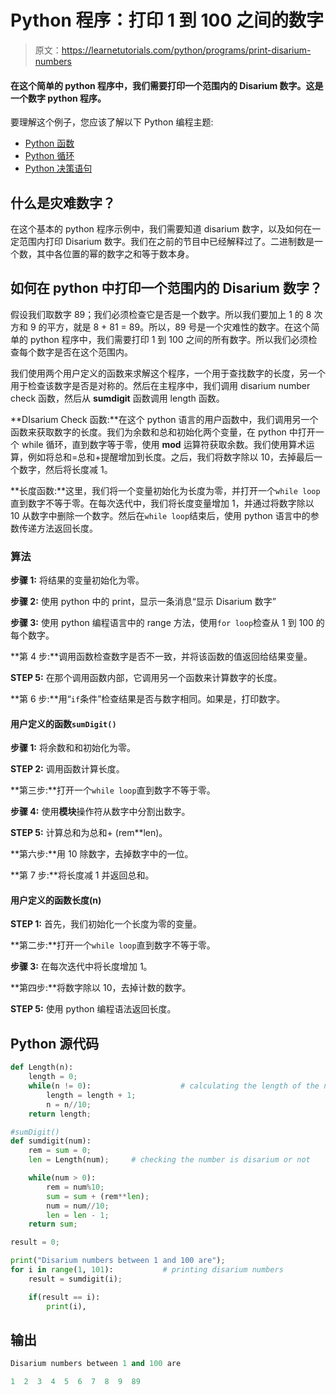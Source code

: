 # Python 程序：打印 1 到 100 之间的数字

> 原文：<https://learnetutorials.com/python/programs/print-disarium-numbers>

#### 在这个简单的 python 程序中，我们需要打印一个范围内的 Disarium 数字。这是一个数字 python 程序。

要理解这个例子，您应该了解以下 Python 编程主题:

*   [Python 函数](../../python/python-functions-tutorials "Python Functions")
*   [Python 循环](../../python/python-loop-tutorials "Loops in Python")
*   [Python 决策语句](../../python/decision-making-statements "Python decision making statements")

## 什么是灾难数字？

在这个基本的 python 程序示例中，我们需要知道 disarium 数字，以及如何在一定范围内打印 Disarium 数字。我们在之前的节目中已经解释过了。二进制数是一个数，其中各位置的幂的数字之和等于数本身。

## 如何在 python 中打印一个范围内的 Disarium 数字？

假设我们取数字 89；我们必须检查它是否是一个数字。所以我们要加上 1 的 8 次方和 9 的平方，就是 8 + 81 = 89。所以，89 号是一个灾难性的数字。在这个简单的 python 程序中，我们需要打印 1 到 100 之间的所有数字。所以我们必须检查每个数字是否在这个范围内。

我们使用两个用户定义的函数来求解这个程序，一个用于查找数字的长度，另一个用于检查该数字是否是对称的。然后在主程序中，我们调用 disarium number check 函数，然后从 **sumdigit** 函数调用 length 函数。

**DIsarium Check 函数:**在这个 python 语言的用户函数中，我们调用另一个函数来获取数字的长度。我们为余数和总和初始化两个变量，在 python 中打开一个 while 循环，直到数字等于零，使用 **mod** 运算符获取余数。我们使用算术运算，例如将总和=总和+提醒增加到长度。之后，我们将数字除以 10，去掉最后一个数字，然后将长度减 1。

**长度函数:**这里，我们将一个变量初始化为长度为零，并打开一个`while loop`直到数字不等于零。在每次迭代中，我们将长度变量增加 1，并通过将数字除以 10 从数字中删除一个数字。然后在`while loop`结束后，使用 python 语言中的参数传递方法返回长度。

### 算法

**步骤 1:** 将结果的变量初始化为零。

**步骤 2:** 使用 python 中的 print，显示一条消息“显示 Disarium 数字”

**步骤 3:** 使用 python 编程语言中的 range 方法，使用`for loop`检查从 1 到 100 的每个数字。

**第 4 步:**调用函数检查数字是否不一致，并将该函数的值返回给结果变量。

**STEP 5:** 在那个调用函数内部，它调用另一个函数来计算数字的长度。

**第 6 步:**用“`if`条件”检查结果是否与数字相同。如果是，打印数字。

#### **用户定义的函数`sumDigit()`**

**步骤 1:** 将余数和和初始化为零。

**STEP 2:** 调用函数计算长度。

**第三步:**打开一个`while loop`直到数字不等于零。

**步骤 4:** 使用**模块**操作符从数字中分割出数字。

**STEP 5:** 计算总和为总和+ (rem**len)。

**第六步:**用 10 除数字，去掉数字中的一位。

**第 7 步:**将长度减 1 并返回总和。

#### **用户定义的函数长度(n)**

**STEP 1:** 首先，我们初始化一个长度为零的变量。

**第二步:**打开一个`while loop`直到数字不等于零。

**步骤 3:** 在每次迭代中将长度增加 1。

**第四步:**将数字除以 10，去掉计数的数字。

**STEP 5:** 使用 python 编程语法返回长度。

## Python 源代码

```py
def Length(n):    
    length = 0;    
    while(n != 0):                    # calculating the length of the number
        length = length + 1;    
        n = n//10;    
    return length;    

#sumDigit()  
def sumdigit(num):    
    rem = sum = 0;    
    len = Length(num);     # checking the number is disarium or not

    while(num > 0):    
        rem = num%10;   
        sum = sum + (rem**len);    
        num = num//10;    
        len = len - 1;    
    return sum;    

result = 0;    

print("Disarium numbers between 1 and 100 are");    
for i in range(1, 101):           # printing disarium numbers
    result = sumdigit(i);    

    if(result == i):    
        print(i), 

```

## 输出

```py
Disarium numbers between 1 and 100 are

1  2  3  4  5  6  7  8  9  89
```